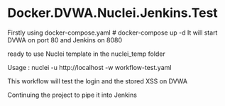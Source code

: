 # Docker.DVWA.Nuclei.Jenkins.Test

Firstly using docker-compose.yaml # docker-compose up -d
It will start DVWA on port 80 and Jenkins on 8080

ready to use Nuclei template in the nuclei_temp folder

Usage : nuclei -u http://localhost -w workflow-test.yaml

This workflow will test the login and the stored XSS on DVWA

Continuing the project to pipe it into Jenkins
